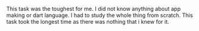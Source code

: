 This task was the toughest for me. I did not know anything about app making or dart language. I had to study the whole thing from scratch. This task took the longest time as there was nothing that i knew for it.